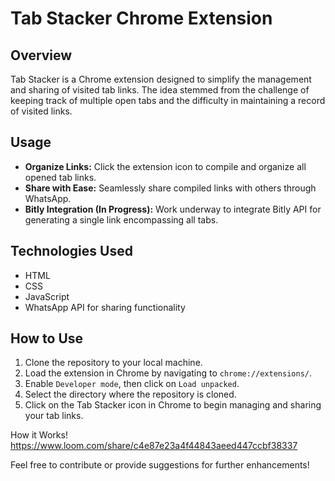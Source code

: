 # Tab Stacker Chrome Extension

## Overview
Tab Stacker is a Chrome extension designed to simplify the management and sharing of visited tab links. The idea stemmed from the challenge of keeping track of multiple open tabs and the difficulty in maintaining a record of visited links.

## Usage
- **Organize Links:** Click the extension icon to compile and organize all opened tab links.
- **Share with Ease:** Seamlessly share compiled links with others through WhatsApp.
- **Bitly Integration (In Progress):** Work underway to integrate Bitly API for generating a single link encompassing all tabs.

## Technologies Used
- HTML
- CSS
- JavaScript
- WhatsApp API for sharing functionality

## How to Use
1. Clone the repository to your local machine.
2. Load the extension in Chrome by navigating to `chrome://extensions/`.
3. Enable `Developer mode`, then click on `Load unpacked`.
4. Select the directory where the repository is cloned.
5. Click on the Tab Stacker icon in Chrome to begin managing and sharing your tab links.

How it Works!
https://www.loom.com/share/c4e87e23a4f44843aeed447ccbf38337


Feel free to contribute or provide suggestions for further enhancements!

 
